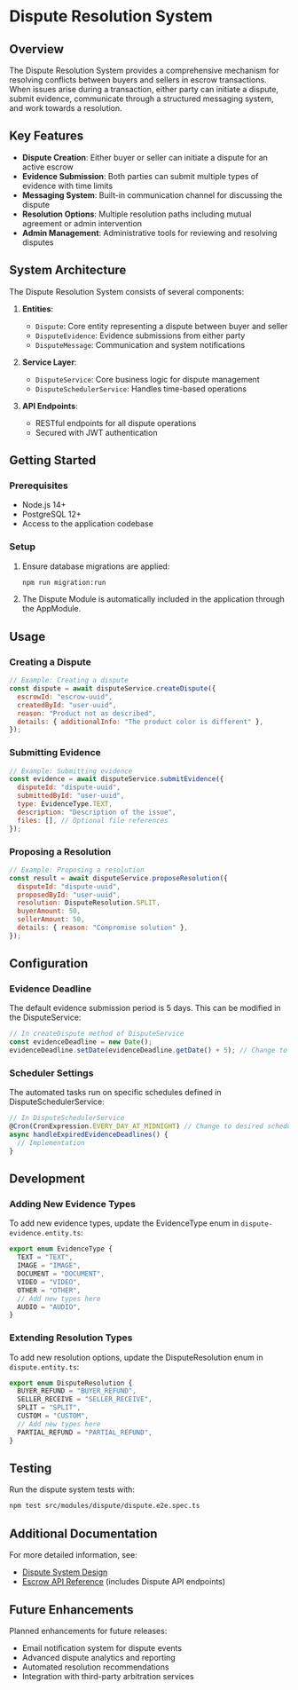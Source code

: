 # Dispute Resolution System

## Overview

The Dispute Resolution System provides a comprehensive mechanism for resolving conflicts between buyers and sellers in escrow transactions. When issues arise during a transaction, either party can initiate a dispute, submit evidence, communicate through a structured messaging system, and work towards a resolution.

## Key Features

- **Dispute Creation**: Either buyer or seller can initiate a dispute for an active escrow
- **Evidence Submission**: Both parties can submit multiple types of evidence with time limits
- **Messaging System**: Built-in communication channel for discussing the dispute
- **Resolution Options**: Multiple resolution paths including mutual agreement or admin intervention
- **Admin Management**: Administrative tools for reviewing and resolving disputes

## System Architecture

The Dispute Resolution System consists of several components:

1. **Entities**:

   - `Dispute`: Core entity representing a dispute between buyer and seller
   - `DisputeEvidence`: Evidence submissions from either party
   - `DisputeMessage`: Communication and system notifications

2. **Service Layer**:

   - `DisputeService`: Core business logic for dispute management
   - `DisputeSchedulerService`: Handles time-based operations

3. **API Endpoints**:
   - RESTful endpoints for all dispute operations
   - Secured with JWT authentication

## Getting Started

### Prerequisites

- Node.js 14+
- PostgreSQL 12+
- Access to the application codebase

### Setup

1. Ensure database migrations are applied:

   ```bash
   npm run migration:run
   ```

2. The Dispute Module is automatically included in the application through the AppModule.

## Usage

### Creating a Dispute

```javascript
// Example: Creating a dispute
const dispute = await disputeService.createDispute({
  escrowId: "escrow-uuid",
  createdById: "user-uuid",
  reason: "Product not as described",
  details: { additionalInfo: "The product color is different" },
});
```

### Submitting Evidence

```javascript
// Example: Submitting evidence
const evidence = await disputeService.submitEvidence({
  disputeId: "dispute-uuid",
  submittedById: "user-uuid",
  type: EvidenceType.TEXT,
  description: "Description of the issue",
  files: [], // Optional file references
});
```

### Proposing a Resolution

```javascript
// Example: Proposing a resolution
const result = await disputeService.proposeResolution({
  disputeId: "dispute-uuid",
  proposedById: "user-uuid",
  resolution: DisputeResolution.SPLIT,
  buyerAmount: 50,
  sellerAmount: 50,
  details: { reason: "Compromise solution" },
});
```

## Configuration

### Evidence Deadline

The default evidence submission period is 5 days. This can be modified in the DisputeService:

```javascript
// In createDispute method of DisputeService
const evidenceDeadline = new Date();
evidenceDeadline.setDate(evidenceDeadline.getDate() + 5); // Change to desired number of days
```

### Scheduler Settings

The automated tasks run on specific schedules defined in DisputeSchedulerService:

```javascript
// In DisputeSchedulerService
@Cron(CronExpression.EVERY_DAY_AT_MIDNIGHT) // Change to desired schedule
async handleExpiredEvidenceDeadlines() {
  // Implementation
}
```

## Development

### Adding New Evidence Types

To add new evidence types, update the EvidenceType enum in `dispute-evidence.entity.ts`:

```typescript
export enum EvidenceType {
  TEXT = "TEXT",
  IMAGE = "IMAGE",
  DOCUMENT = "DOCUMENT",
  VIDEO = "VIDEO",
  OTHER = "OTHER",
  // Add new types here
  AUDIO = "AUDIO",
}
```

### Extending Resolution Types

To add new resolution options, update the DisputeResolution enum in `dispute.entity.ts`:

```typescript
export enum DisputeResolution {
  BUYER_REFUND = "BUYER_REFUND",
  SELLER_RECEIVE = "SELLER_RECEIVE",
  SPLIT = "SPLIT",
  CUSTOM = "CUSTOM",
  // Add new types here
  PARTIAL_REFUND = "PARTIAL_REFUND",
}
```

## Testing

Run the dispute system tests with:

```bash
npm test src/modules/dispute/dispute.e2e.spec.ts
```

## Additional Documentation

For more detailed information, see:

- [Dispute System Design](./dispute-system-design.md)
- [Escrow API Reference](./escrow-api-reference.md) (includes Dispute API endpoints)

## Future Enhancements

Planned enhancements for future releases:

- Email notification system for dispute events
- Advanced dispute analytics and reporting
- Automated resolution recommendations
- Integration with third-party arbitration services
